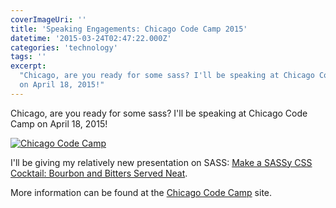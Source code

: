 ```yaml
---
coverImageUri: ''
title: 'Speaking Engagements: Chicago Code Camp 2015'
datetime: '2015-03-24T02:47:22.000Z'
categories: 'technology'
tags: ''
excerpt:
  "Chicago, are you ready for some sass? I'll be speaking at Chicago Code Camp
  on April 18, 2015!"
---
```


Chicago, are you ready for some sass? I'll be speaking at Chicago Code Camp on
April 18, 2015!

[![Chicago Code Camp](http://assets.brandonmartinez.com/brandonmartinez/2015/03/chicagocodecamp.png)](http://www.chicagocodecamp.com/)

I'll be giving my relatively new presentation on SASS:
[Make a SASSy CSS Cocktail: Bourbon and Bitters Served Neat](http://www.chicagocodecamp.com/Sessions/SessionDetail/13).

More information can be found at the
[Chicago Code Camp](http://www.chicagocodecamp.com/) site.
